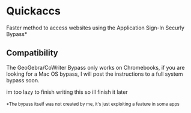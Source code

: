 # Quickaccs

Faster method to access websites using the Application Sign-In Securly Bypass*

## Compatibility 

The GeoGebra/CoWriter Bypass only works on Chromebooks, if you are looking for a Mac OS bypass, I will post the instructions to a full system bypass soon.

im too lazy to finish writing this so ill finish it later\
\
<sub>*The bypass itself was not created by me, it's just exploiting a feature in some apps</sub>
